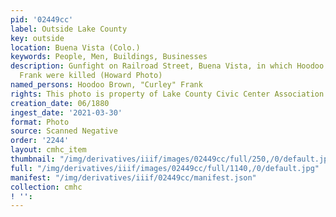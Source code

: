 ```yaml
---
pid: '02449cc'
label: Outside Lake County
key: outside
location: Buena Vista (Colo.)
keywords: People, Men, Buildings, Businesses
description: Gunfight on Railroad Street, Buena Vista, in which Hoodoo Brown and "Curley"
  Frank were killed (Howard Photo)
named_persons: Hoodoo Brown, "Curley" Frank
rights: This photo is property of Lake County Civic Center Association.
creation_date: 06/1880
ingest_date: '2021-03-30'
format: Photo
source: Scanned Negative
order: '2244'
layout: cmhc_item
thumbnail: "/img/derivatives/iiif/images/02449cc/full/250,/0/default.jpg"
full: "/img/derivatives/iiif/images/02449cc/full/1140,/0/default.jpg"
manifest: "/img/derivatives/iiif/02449cc/manifest.json"
collection: cmhc
! '': 
---
```

